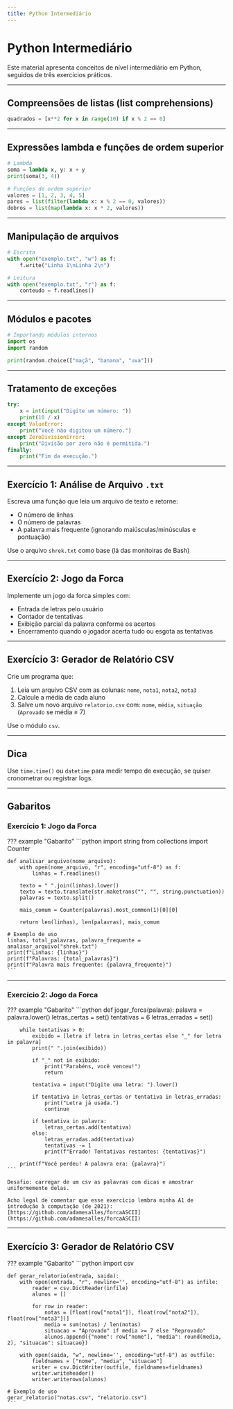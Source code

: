 ```yaml
---
title: Python Intermediário
---
```


# Python Intermediário

Este material apresenta conceitos de nível intermediário em Python, seguidos de três exercícios práticos.

---

## Compreensões de listas (list comprehensions)

```python
quadrados = [x**2 for x in range(10) if x % 2 == 0]
```

---

## Expressões lambda e funções de ordem superior

```python
# Lambda
soma = lambda x, y: x + y
print(soma(3, 4))

# Funções de ordem superior
valores = [1, 2, 3, 4, 5]
pares = list(filter(lambda x: x % 2 == 0, valores))
dobros = list(map(lambda x: x * 2, valores))
```

---

## Manipulação de arquivos

```python
# Escrita
with open("exemplo.txt", "w") as f:
    f.write("Linha 1\nLinha 2\n")

# Leitura
with open("exemplo.txt", "r") as f:
    conteudo = f.readlines()
```

---

## Módulos e pacotes

```python
# Importando módulos internos
import os
import random

print(random.choice(["maçã", "banana", "uva"]))
```

---

## Tratamento de exceções

```python
try:
    x = int(input("Digite um número: "))
    print(10 / x)
except ValueError:
    print("Você não digitou um número.")
except ZeroDivisionError:
    print("Divisão por zero não é permitida.")
finally:
    print("Fim da execução.")
```

---

## Exercício 1: Análise de Arquivo `.txt`

Escreva uma função que leia um arquivo de texto e retorne:

- O número de linhas
- O número de palavras
- A palavra mais frequente (ignorando maiúsculas/minúsculas e pontuação)

Use o arquivo `shrek.txt` como base (lá das monitoiras de Bash)

---

## Exercício 2: Jogo da Forca

Implemente um jogo da forca simples com:

- Entrada de letras pelo usuário
- Contador de tentativas
- Exibição parcial da palavra conforme os acertos
- Encerramento quando o jogador acerta tudo ou esgota as tentativas

---

## Exercício 3: Gerador de Relatório CSV

Crie um programa que:

1. Leia um arquivo CSV com as colunas: `nome`, `nota1`, `nota2`, `nota3`
2. Calcule a média de cada aluno
3. Salve um novo arquivo `relatorio.csv` com: `nome`, `média`, `situação` (`Aprovado` se média ≥ 7)

Use o módulo `csv`.

---

## Dica

Use `time.time()` ou `datetime` para medir tempo de execução, se quiser cronometrar ou registrar logs.

---

## Gabaritos

### Exercício 1: Jogo da Forca

??? example "Gabarito"
    ```python
    import string
    from collections import Counter

    def analisar_arquivo(nome_arquivo):
        with open(nome_arquivo, "r", encoding="utf-8") as f:
            linhas = f.readlines()

        texto = " ".join(linhas).lower()
        texto = texto.translate(str.maketrans("", "", string.punctuation))
        palavras = texto.split()

        mais_comum = Counter(palavras).most_common(1)[0][0]

        return len(linhas), len(palavras), mais_comum

    # Exemplo de uso
    linhas, total_palavras, palavra_frequente = analisar_arquivo("shrek.txt")
    print(f"Linhas: {linhas}")
    print(f"Palavras: {total_palavras}")
    print(f"Palavra mais frequente: {palavra_frequente}")
    ```

---

### Exercício 2: Jogo da Forca

??? example "Gabarito"
    ```python
    def jogar_forca(palavra):
        palavra = palavra.lower()
        letras_certas = set()
        tentativas = 6
        letras_erradas = set()

        while tentativas > 0:
            exibido = [letra if letra in letras_certas else "_" for letra in palavra]
            print(" ".join(exibido))

            if "_" not in exibido:
                print("Parabéns, você venceu!")
                return

            tentativa = input("Digite uma letra: ").lower()

            if tentativa in letras_certas or tentativa in letras_erradas:
                print("Letra já usada.")
                continue

            if tentativa in palavra:
                letras_certas.add(tentativa)
            else:
                letras_erradas.add(tentativa)
                tentativas -= 1
                print(f"Errado! Tentativas restantes: {tentativas}")

        print(f"Você perdeu! A palavra era: {palavra}")
    ```

    Desafio: carregar de um csv as palavras com dicas e amostrar uniformemente delas. 

    Acho legal de comentar que esse exercício lembra minha A1 de introdução à computação (de 2021): [https://github.com/adamesalles/forcaASCII](https://github.com/adamesalles/forcaASCII)

---

## Exercício 3: Gerador de Relatório CSV

??? example "Gabarito"
    ```python
    import csv

    def gerar_relatorio(entrada, saida):
        with open(entrada, "r", newline='', encoding="utf-8") as infile:
            reader = csv.DictReader(infile)
            alunos = []

            for row in reader:
                notas = [float(row["nota1"]), float(row["nota2"]), float(row["nota3"])]
                media = sum(notas) / len(notas)
                situacao = "Aprovado" if media >= 7 else "Reprovado"
                alunos.append({"nome": row["nome"], "media": round(media, 2), "situacao": situacao})

        with open(saida, "w", newline='', encoding="utf-8") as outfile:
            fieldnames = ["nome", "media", "situacao"]
            writer = csv.DictWriter(outfile, fieldnames=fieldnames)
            writer.writeheader()
            writer.writerows(alunos)

    # Exemplo de uso
    gerar_relatorio("notas.csv", "relatorio.csv")
    ```